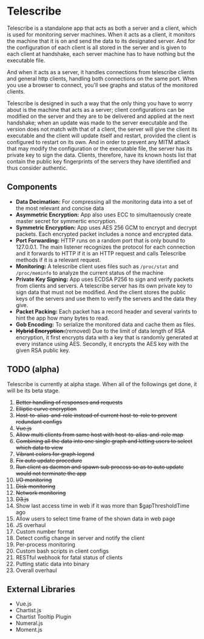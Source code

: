 # Telescribe

Telescribe is a standalone app that acts as both a server and a client, which is used for monitoring server machines. When it acts as a client, it monitors the machine that it is on and send the data to its designated server. And for the configuration of each client is all stored in the server and is given to each client at handshake, each server machine has to have nothing but the executable file.

And when it acts as a server, it handles connections from telescribe clients and general http clients, handling both connections on the same port. When you use a browser to connect, you'll see graphs and status of the monitored clients.

Telescribe is designed in such a way that the only thing you have to worry about is the machine that acts as a server; client configurations can be modified on the server and they are to be delivered and applied at the next handshake; when an update was made to the server executable and the version does not match with that of a client, the server will give the client its executable and the client will update itself and restart, provided the client is configured to restart on its own. And in order to prevent any MITM attack that may modify the configuration or the executable file, the server has its private key to sign the data. Clients, therefore, have its known hosts list that contain the public key fingerprints of the servers they have identified and thus consider authentic.

## Components

- **Data Decimation:** For compressing all the monitoring data into a set of the most relevant and concise data
- **Asymmetric Encryption:** App also uses ECC to simultaenously create master secret for symmertic encryption.
- **Symmetric Encryption:** App uses AES 256 GCM to encrypt and decrypt packets. Each encrypted packet includes a nonce and encrypted data.
- **Port Forwarding:** HTTP runs on a random port that is only bound to 127.0.0.1. The main listener recognizes the protocol for each connection and it forwards to HTTP if it is an HTTP request and calls Telescribe methods if it is a relevant request.
- **Monitoring:** A telescribe client uses files such as `/proc/stat` and `/proc/meminfo` to analyze the current status of the machine
- **Private Key Signing:** App uses ECDSA P256 to sign and verify packets from clients and servers. A telescribe server has its own private key to sign data that must not be modified. And the client stores the public keys of the servers and use them to verify the servers and the data they give.
- **Packet Packing:** Each packet has a record header and several varints to hint the app how many bytes to read.
- **Gob Encoding:** To serialize the monitored data and cache them as files.
- **~~Hybrid Encryption:~~**(removed) Due to the limit of data length of RSA encryption, it first encrypts data with a key that is randomly generated at every instance using AES. Secondly, it encrypts the AES key with the given RSA public key.

## TODO (alpha)

Telescribe is currently at alpha stage. When all of the followings get done, it will be its beta stage.

1. ~~Better handling of responses and requests~~
1. ~~Elliptic curve encryption~~
1. ~~Host-to-alias-and-role instead of current host-to-role to prevent redundant configs~~
1. ~~Vue.js~~
1. ~~Allow multi clients from same host with host-to-alias-and-role map~~
1. ~~Combining all the data into one single graph and letting users to select which data to view~~
1. ~~Vibrant colors for graph legend~~
1. ~~Fix auto update procedure~~
1. ~~Run client as daemon and spawn sub process so as to auto update would not terminate the app~~
1. ~~I/O monitoring~~
1. ~~Disk monitoring~~
1. ~~Network monitoring~~
1. ~~D3.js~~
1. Show last access time in web if it was more than $gapThresholdTime ago
1. Allow users to select time frame of the shown data in web page
1. JS overhaul
1. Custom number format
1. Detect config change in server and notify the client
1. Per-process monitoring
1. Custom bash scripts in client configs
1. RESTful webhook for fatal status of clients
1. Putting static data into binary
1. Overall overhaul

## External Libraries
- Vue.js
- Chartist.js
- Chartist Tooltip Plugin
- Numeral.js
- Moment.js